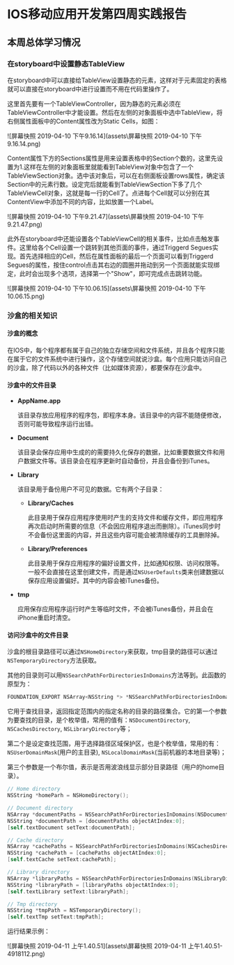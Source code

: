 # IOS移动应用开发第四周实践报告

## 本周总体学习情况





### 在storyboard中设置静态TableView

在storyboard中可以直接给TableView设置静态的元素，这样对于元素固定的表格就可以直接在storyboard中进行设置而不用在代码里操作了。

这里首先要有一个TableViewController，因为静态的元素必须在TableViewController中才能设置。然后在左侧的对象面板中选中TableView，将右侧属性面板中的Content属性改为Static Cells，如图：

![屏幕快照 2019-04-10 下午9.16.14](assets\屏幕快照 2019-04-10 下午9.16.14.png)

Content属性下方的Sections属性是用来设置表格中的Section个数的，这里先设置为1.这样在左侧的对象面板里就能看到TableView对象中包含了一个TableViewSection对象。选中该对象后，可以在右侧面板设置rows属性，确定该Section中的元素行数。设定完后就能看到TableViewSection下多了几个TableViewCell对象，这就是每一行的Cell了。点进每个Cell就可以分别在其ContentView中添加不同的内容，比如放置一个Label。

![屏幕快照 2019-04-10 下午9.21.47](assets\屏幕快照 2019-04-10 下午9.21.47.png)

此外在storyboard中还能设置各个TableViewCell的相关事件，比如点击触发事件。这里给各个Cell设置一个跳转到其他页面的事件，通过Triggerd Segues实现。首先选择相应的Cell，然后在属性面板的最后一个页面可以看到Triggerd Segues的属性，按住control点击其右边的圆圈并拖动到另一个页面就能实现绑定，此时会出现多个选项，选择第一个"Show"，即可完成点击跳转功能。

![屏幕快照 2019-04-10 下午10.06.15](assets\屏幕快照 2019-04-10 下午10.06.15.png)





### 沙盒的相关知识

#### 沙盒的概念

在IOS中，每个程序都有属于自己的独立存储空间和文件系统，并且各个程序只能在属于它的文件系统中进行操作，这个存储空间就说沙盒。每个应用只能访问自己的沙盒，除了代码以外的各种文件（比如媒体资源），都要保存在沙盒中。

#### 沙盒中的文件目录

- **AppName.app**

  该目录存放应用程序的程序包，即程序本身。该目录中的内容不能随便修改，否则可能导致程序运行出错。

- **Document**

  该目录会保存应用中生成的的需要持久化保存的数据，比如重要数据文件和用户数据文件等。该目录会在程序更新时自动备份，并且会备份到iTunes。

- **Library**

  该目录用于备份用户不可见的数据。它有两个子目录：

  - **Library/Caches**

    此目录用于保存应用程序使用时产生的支持文件和缓存文件，即应用程序再次启动时所需要的信息（不会因应用程序退出而删除）。iTunes同步时不会备份这里面的内容，并且这些内容可能会被清除缓存的工具删除掉。

  - **Library/Preferences**

    此目录用于保存应用程序的偏好设置文件，比如通知权限、访问权限等。一般不会直接在这里创建文件，而是通过`NSUserDefaults`类来创建数据以保存应用设置偏好。其中的内容会被iTunes备份。

- **tmp**

  应用保存应用程序运行时产生等临时文件，不会被iTunes备份，并且会在iPhone重启时清空。

#### 访问沙盒中的文件目录

沙盒的根目录路径可以通过`NSHomeDirectory`来获取，tmp目录的路径可以通过`NSTemporaryDirectory`方法获取。

其他的目录则可以用`NSSearchPathForDirectoriesInDomains`方法等到。此函数的原型为：

```objective-c
FOUNDATION_EXPORT NSArray<NSString *> *NSSearchPathForDirectoriesInDomains(NSSearchPathDirectory directory, NSSearchPathDomainMask domainMask, BOOL expandTilde);
```

它用于查找目录，返回指定范围内的指定名称的目录的路径集合。它的第一个参数为要查找的目录，是个枚举值，常用的值有：`NSDocumentDirectory`, `NSCachesDirectory`, `NSLibraryDirectory`等；

第二个是设定查找范围，用于选择路径区域保护区，也是个枚举值，常用的有：`NSUserDomainMask`(用户的主目录), `NSLocalDomainMask`(当前机器的本地目录等)；

第三个参数是一个布尔值，表示是否用波浪线显示部分目录路径（用户的home目录）。

```objective-c
// Home directory
NSString *homeParh = NSHomeDirectory();

// Document directory
NSArray *documentPaths = NSSearchPathForDirectoriesInDomains(NSDocumentDirectory, NSUserDomainMask, YES);
NSString *documentPath = [documentPaths objectAtIndex:0];
[self.textDocument setText:documentPath];

// Cache directory
NSArray *cachePaths = NSSearchPathForDirectoriesInDomains(NSCachesDirectory, NSUserDomainMask, YES);
NSString *cachePath = [cachePaths objectAtIndex:0];
[self.textCache setText:cachePath];

// Library directory
NSArray *libraryPaths = NSSearchPathForDirectoriesInDomains(NSLibraryDirectory, NSUserDomainMask, YES);
NSString *libraryPath = [libraryPaths objectAtIndex:0];
[self.textLibrary setText:libraryPath];

// Tmp directory
NSString *tmpPath = NSTemporaryDirectory();
[self.textTmp setText:tmpPath];
```

运行结果示例：

![屏幕快照 2019-04-11 上午1.40.51](assets\屏幕快照 2019-04-11 上午1.40.51-4918112.png)